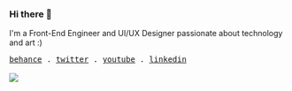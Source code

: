 ### Hi there 👋

I'm a Front-End Engineer and UI/UX Designer passionate about technology and art :)


<samp>
  <a href="https://behance.net/kaio_espindola">behance</a> .
  <a href="https://twitter.com/blackaio">twitter</a> .
  <a href="https://youtube.com/blackaio">youtube</a> .
  <a href="https://www.linkedin.com/in/kaio-almeida-espindola/">linkedin</a>
</samp>

<br/>
<br/>

<img align="center" src="https://github-readme-stats.vercel.app/api/top-langs/?username=kaioespindola&theme=buefy&hide_border=true" />
